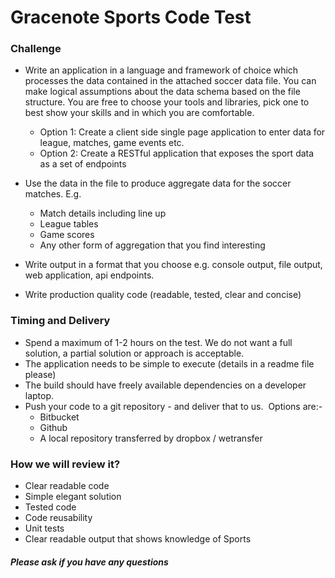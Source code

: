 # Gracenote Sports Code Test

### Challenge
* Write an application in a language and framework of choice which processes the data contained in the attached soccer data file. You can make logical assumptions about the  data schema based on the file structure. You are free to choose your tools and libraries, pick one to best show your skills and in which you are comfortable.
    * Option 1: Create a client side single page application to enter data for league, matches, game events etc.
    * Option 2: Create a RESTful application that exposes the sport data as a set of endpoints

* Use the data in the file to produce aggregate data for the soccer matches. E.g.
    * Match details including line up
    * League tables
    * Game scores
    * Any other form of aggregation that you find interesting

* Write output in a format that you choose e.g. console output, file output, web application, api endpoints.
* Write production quality code (readable, tested, clear and concise)

### Timing and Delivery
* Spend a maximum of 1-2 hours on the test. We do not want a full solution, a partial solution or approach is acceptable.
* The application needs to be simple to execute (details in a readme file please) 
* The build should have freely available dependencies on a developer laptop.
* Push your code to a git repository - and deliver that to us.  Options are:-
    * Bitbucket
    * Github
    * A local repository transferred by dropbox / wetransfer

### How we will review it?
* Clear readable code
* Simple elegant solution
* Tested code
* Code reusability
* Unit tests
* Clear readable output that shows knowledge of Sports

##### Please ask if you have any questions

